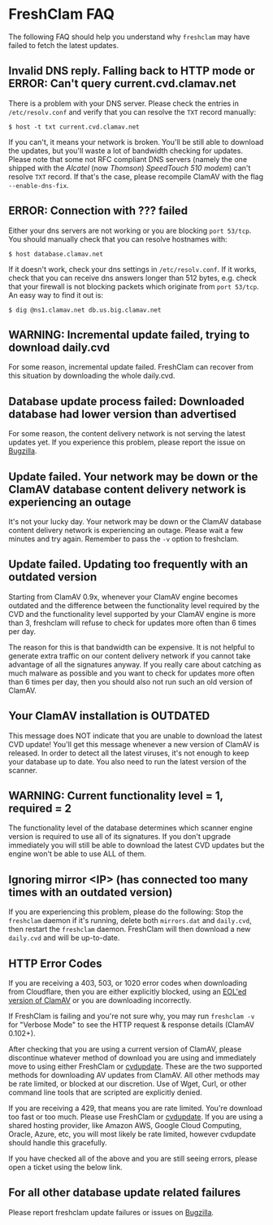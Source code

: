 # FreshClam FAQ

The following FAQ should help you understand why `freshclam` may have failed to fetch the latest updates.

## Invalid DNS reply. Falling back to HTTP mode or ERROR: Can't query current.cvd.clamav.net

There is a problem with your DNS server. Please check the entries in `/etc/resolv.conf` and verify that you can resolve the `TXT` record manually:

`$ host -t txt current.cvd.clamav.net`

If you can't, it means your network is broken. You'll be still able to download the updates, but you'll waste a lot of bandwidth checking for updates. Please note that some not RFC compliant DNS servers (namely the one shipped with the *Alcatel* (now *Thomson*) *SpeedTouch 510 modem*) can't resolve `TXT` record. If that's the case, please recompile ClamAV with the flag `--enable-dns-fix`.

## ERROR: Connection with ??? failed

Either your dns servers are not working or you are blocking `port 53/tcp`. You should manually check that you can resolve hostnames with:

`$ host database.clamav.net`

If it doesn't work, check your dns settings in `/etc/resolv.conf`. If it works, check that you can receive dns answers longer than 512 bytes, e.g. check that your firewall is not blocking packets which originate from `port 53/tcp`. An easy way to find it out is:

`$ dig @ns1.clamav.net db.us.big.clamav.net`

## WARNING: Incremental update failed, trying to download daily.cvd

For some reason, incremental update failed. FreshClam can recover from this situation by downloading the whole daily.cvd.

## Database update process failed: Downloaded database had lower version than advertised

For some reason, the content delivery network is not serving the latest updates yet. If you experience this problem, please report the issue on [Bugzilla](https://bugzilla.clamav.net/buglist.cgi?component=Mirror&product=Mirror%20Issues).

## Update failed. Your network may be down or the ClamAV database content delivery network is experiencing an outage

It's not your lucky day. Your network may be down or the ClamAV database content delivery network is experiencing an outage. Please wait a few minutes and try again. Remember to pass the `-v` option to freshclam.

## Update failed. Updating too frequently with an outdated version

Starting from ClamAV 0.9x, whenever your ClamAV engine becomes outdated and the difference between the functionality level required by the CVD and the functionality level supported by your ClamAV engine is more than 3, freshclam will refuse to check for updates more often than 6 times per day.

The reason for this is that bandwidth can be expensive. It is not helpful to generate extra traffic on our content delivery network if you cannot take advantage of all the signatures anyway. If you really care about catching as much malware as possible and you want to check for updates more often than 6 times per day, then you should also not run such an old version of ClamAV.

## Your ClamAV installation is OUTDATED

This message does NOT indicate that you are unable to download the latest CVD update! You'll get this message whenever a new version of ClamAV is released. In order to detect all the latest viruses, it's not enough to keep your database up to date. You also need to run the latest version of the scanner.

## WARNING: Current functionality level = 1, required = 2

The functionality level of the database determines which scanner engine version is required to use all of its signatures. If you don't upgrade immediately you will still be able to download the latest CVD updates but the engine won't be able to use ALL of them.

## Ignoring mirror &lt;IP&gt; (has connected too many times with an outdated version)

If you are experiencing this problem, please do the following:  Stop the `freshclam` daemon if it's running, delete both `mirrors.dat` and `daily.cvd`, then restart the `freshclam` daemon. FreshClam will then download a new `daily.cvd` and will be up-to-date.

## HTTP Error Codes

If you are receiving a 403, 503, or 1020 error codes when downloading from Cloudflare, then you are either explicitly blocked, using an [EOL'ed version of ClamAV](https://www.clamav.net/documents/end-of-life-policy-eol) or you are downloading incorrectly.

If FreshClam is failing and you're not sure why, you may run `freshclam -v` for "Verbose Mode" to see the HTTP request & response details (ClamAV 0.102+).

After checking that you are using a current version of ClamAV, please discontinue whatever method of download you are using and immediately move to using either FreshClam or [cvdupdate](https://github.com/Cisco-Talos/cvdupdate). These are the two supported methods for downloading AV updates from ClamAV. All other methods may be rate limited, or blocked at our discretion. Use of Wget, Curl, or other command line tools that are scripted are explicitly denied.

If you are receiving a 429, that means you are rate limited. You're download too fast or too much. Please use FreshClam or [cvdupdate](https://github.com/Cisco-Talos/cvdupdate). If you are using a shared hosting provider, like Amazon AWS, Google Cloud Computing, Oracle, Azure, etc, you will most likely be rate limited, however cvdupdate should handle this gracefully.

If you have checked all of the above and you are still seeing errors, please open a ticket using the below link.

## For all other database update related failures

Please report freshclam update failures or issues on [Bugzilla](https://bugzilla.clamav.net/buglist.cgi?component=Mirror&product=Mirror%20Issues).
